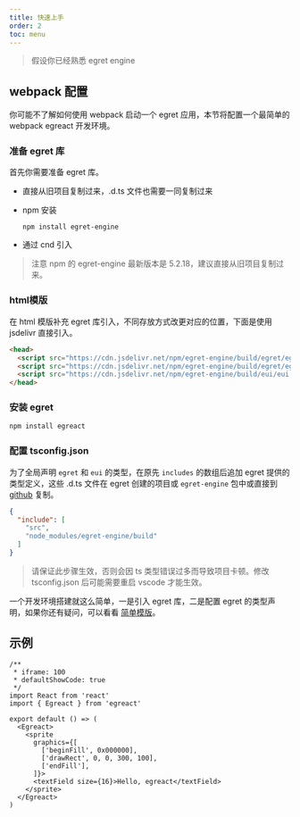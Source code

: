 ```yaml
---
title: 快速上手
order: 2
toc: menu
---
```


> 假设你已经熟悉 egret engine

## webpack 配置

你可能不了解如何使用 webpack 启动一个 egret 应用，本节将配置一个最简单的 webpack egreact 开发环境。

### 准备 egret 库

首先你需要准备 egret 库。

- 直接从旧项目复制过来，.d.ts 文件也需要一同复制过来

- npm 安装

  ```
  npm install egret-engine
  ```

- 通过 cnd 引入

> 注意 npm 的 egret-engine 最新版本是 5.2.18，建议直接从旧项目复制过来。

### html模版

在 html 模版补充 egret 库引入，不同存放方式改更对应的位置，下面是使用 jsdelivr 直接引入。

``` html
<head>
  <script src="https://cdn.jsdelivr.net/npm/egret-engine/build/egret/egret.min.js"></script>
  <script src="https://cdn.jsdelivr.net/npm/egret-engine/build/egret/egret.web.min.js"></script>
  <script src="https://cdn.jsdelivr.net/npm/egret-engine/build/eui/eui.min.js"></script>
</head>
```

### 安装 egret

``` bash
npm install egreact
```

### 配置 tsconfig.json

为了全局声明 `egret` 和 `eui` 的类型，在原先 `includes` 的数组后追加 egret 提供的类型定义，这些 .d.ts 文件在 egret 创建的项目或 `egret-engine` 包中或直接到 [github](https://github.com/xingxinglieo/egreact/tree/release/packages/core/types) 复制。

``` json
{
  "include": [
    "src",
    "node_modules/egret-engine/build"
  ]
}
```

> 请保证此步骤生效，否则会因 ts 类型错误过多而导致项目卡顿。修改 tsconfig.json 后可能需要重启 vscode 才能生效。

一个开发环境搭建就这么简单，一是引入 egret 库，二是配置 egret 的类型声明，如果你还有疑问，可以看看 [简单模版](https://github.com/xingxinglieo/egreact/tree/master/packages/dev)。

## 示例

```tsx
/**
 * iframe: 100
 * defaultShowCode: true
 */
import React from 'react'
import { Egreact } from 'egreact'

export default () => (
  <Egreact>
    <sprite
      graphics={[
        ['beginFill', 0x000000],
        ['drawRect', 0, 0, 300, 100],
        ['endFill'],
      ]}>
      <textField size={16}>Hello, egreact</textField>
    </sprite>
  </Egreact>
)
```
